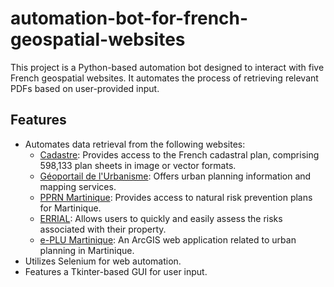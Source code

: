 # automation-bot-for-french-geospatial-websites

This project is a Python-based automation bot designed to interact with five French geospatial websites. It automates the process of retrieving relevant PDFs based on user-provided input.

## Features

- Automates data retrieval from the following websites:
  - [Cadastre](https://cadastre.gouv.fr/scpc/accueil.do): Provides access to the French cadastral plan, comprising 598,133 plan sheets in image or vector formats.
  - [Géoportail de l'Urbanisme](https://www.geoportail-urbanisme.gouv.fr/map): Offers urban planning information and mapping services.
  - [PPRN Martinique](http://www.pprn972.fr/carto/web/): Provides access to natural risk prevention plans for Martinique.
  - [ERRIAL](https://errial.georisques.gouv.fr/#/): Allows users to quickly and easily assess the risks associated with their property.
  - [e-PLU Martinique](http://e-plu-martinique.com): An ArcGIS web application related to urban planning in Martinique.
- Utilizes Selenium for web automation.
- Features a Tkinter-based GUI for user input.
